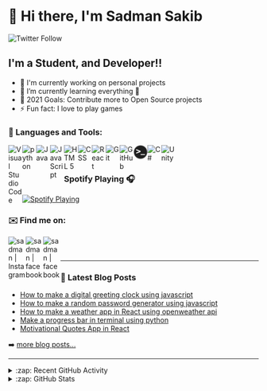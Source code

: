 # 👋 Hi there, I'm Sadman Sakib 

![Twitter Follow](https://img.shields.io/twitter/follow/SakibDev?logo=Twitter&logoColor=%231DA1F2&style=for-the-badge)

## I'm a Student, and Developer!!
- 🔭 I'm currently working on personal projects
- 🌱 I’m currently learning everything 🤣
- 🥅 2021 Goals: Contribute more to Open Source projects
- ⚡ Fun fact: I love to play games

### 🧰 Languages and Tools:

<img align="left" alt="Visual Studio Code" width="28px" src="https://img.icons8.com/plasticine/100/000000/visual-studio-code-2019.png"/>

<img align="left" alt="python" width="28px" src="https://img.icons8.com/color/48/000000/python.png" />

<img align="left" alt="Java" width="28px" src="https://img.icons8.com/color/48/000000/java-coffee-cup-logo.png"/>

<img align="left" alt="JavaScript" width="28px" src="https://img.icons8.com/dusk/64/000000/javascript-logo.png" />

<img align="left" alt="HTML 5" width="28px" src="https://img.icons8.com/color/48/000000/html-5.png"/>

<img align="left" alt="CSS" width="28px" src="https://img.icons8.com/dusk/64/000000/css3.png"/>

<img align="left" alt="React" width="28px" src="https://img.icons8.com/bubbles/50/000000/react.png" />

<img align="left" alt="Git" width="28px" src="https://img.icons8.com/color/48/000000/git.png" />

<img align="left" alt="GitHub" width="28px" src="https://img.icons8.com/dusk/48/000000/github.png"/>

<img align="left" alt="Terminal" width="28px" src="https://raw.githubusercontent.com/github/explore/80688e429a7d4ef2fca1e82350fe8e3517d3494d/topics/terminal/terminal.png" />

<img align="left" alt="C#" width="28px" src="https://img.icons8.com/color/48/000000/c-sharp-logo-2.png"/>

<img align="left" alt="Unity" width="28px" src="https://img.icons8.com/nolan/64/unity.png"/>

<br/>
<br/>

### Spotify Playing 🎧

[<img src="novatorem-sadman-sakib2234.vercel.app/api/spotify" alt="Spotify Playing" width="350" />](https://open.spotify.com/user/ThegamerX)

### ✉️ Find me on:

<!--Instagram-->
[<img align="left" alt="sadman | Instagram" width="35px" src="https://img.icons8.com/fluent/45/000000/instagram-new.png" />][instagram]

<!--Twitter-->
[<img align="left" alt="sadman | facebook" width="35px" src="https://img.icons8.com/doodle/45/000000/twitter.png" />][twitter]

<!--Linkedin-->
[<img align="left" alt="sadman | facebook" width="35px" src="https://img.icons8.com/doodle/45/000000/linkedin.png" />][lioke]

<br />
<br />

---

### 📕 Latest Blog Posts
<!-- BLOG-POST-LIST:START -->
- [How to make a digital greeting clock using javascript](https://dev.to/sadmansakib2234/how-to-make-a-digital-greeting-clock-using-javascript-2dji)
- [How to make a random password generator using javascript](https://dev.to/sadmansakib2234/how-to-make-a-random-password-generator-using-javascript-2bae)
- [How to make a weather app in React using openweather api](https://dev.to/sadmansakib2234/how-to-make-a-weather-app-in-react-using-openweather-api-dif)
- [Make a progress bar in terminal using python](https://dev.to/sadmansakib2234/make-a-progress-bar-in-terminal-using-python-fo8)
- [Motivational Quotes App in React](https://dev.to/sadmansakib2234/motivational-quotes-app-in-react-3djh)
<!-- BLOG-POST-LIST:END -->

➡️ [more blog posts...](https://dev.to/sadmansakib2234)

---
<details>
  <summary>:zap: Recent GitHub Activity</summary>
  
<!--START_SECTION:activity-->
1. 🗣 Commented on [#8](https://github.com/Absurdponcho/PonchoOS/issues/8) in [Absurdponcho/PonchoOS](https://github.com/Absurdponcho/PonchoOS)
2. 🗣 Commented on [#8](https://github.com/Absurdponcho/PonchoOS/issues/8) in [Absurdponcho/PonchoOS](https://github.com/Absurdponcho/PonchoOS)
3. 🗣 Commented on [#8](https://github.com/Absurdponcho/PonchoOS/issues/8) in [Absurdponcho/PonchoOS](https://github.com/Absurdponcho/PonchoOS)
4. 🗣 Commented on [#8](https://github.com/Absurdponcho/PonchoOS/issues/8) in [Absurdponcho/PonchoOS](https://github.com/Absurdponcho/PonchoOS)
5. ❗️ Opened issue [#8](https://github.com/Absurdponcho/PonchoOS/issues/8) in [Absurdponcho/PonchoOS](https://github.com/Absurdponcho/PonchoOS)
<!--END_SECTION:activity-->

</details>

<details>
  <summary>
    :zap: GitHub Stats
  </summary>
  <img align="left" alt="Sadman-Sakib2234's github stats" src="https://github-readme-stats.codestackr.vercel.app/api?username=Sadman-Sakib2234&show_icons=true&hide_border=true&theme="" />

</details>




[instagram]: https://www.instagram.com/gamer_x122/
[twitter]: https://twitter.com/SakibDev
[lioke]: https://www.linkedin.com/in/sadman-sakib-a5a337204/

